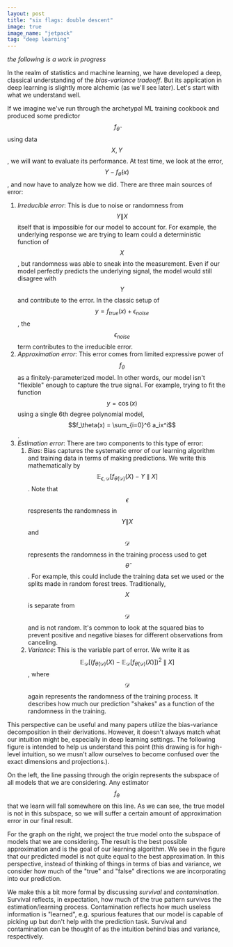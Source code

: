 ```yaml
---
layout: post
title: "six flags: double descent"
image: true
image_name: "jetpack"
tag: "deep learning"
---
```


*the following is a work in progress*

In the realm of statistics and machine learning, we have developed a deep, classical understanding of the *bias-variance tradeoff*. But its application in deep learning is slightly more alchemic (as we'll see later). Let's start with what we understand well.

If we imagine we've run through the archetypal ML training cookbook and produced some predictor $$f_{\hat{\theta}}$$ using data $$X, Y$$, we will want to evaluate its performance. At test time, we look at the error, $$Y - f_{\hat{\theta}}(x)$$, and now have to analyze how we did. There are three main sources of error:

1. *Irreducible error*: This is due to noise or randomness from $$Y\|X$$ itself that is impossible for our model to account for. For example, the underlying response we are trying to learn could a deterministic function of $$X$$, but randomness was able to sneak into the measurement. Even if our model perfectly predicts the underlying signal, the model would still disagree with $$Y$$ and contribute to the error. In the classic setup of $$y = f_{true}(x) + \epsilon_{noise}$$, the $$\epsilon_{noise}$$ term contributes to the irreducible error.
2. *Approximation error*: This error comes from limited expressive power of $$f_\theta$$ as a finitely-parameterized model. In other words, our model isn't "flexible" enough to capture the true signal. For example, trying to fit the function $$y = \cos{(x)}$$ using a single 6th degree polynomial model, $$f_\theta(x) = \sum_{i=0}^6 a_ix^i$$.
3. *Estimation error*: There are two components to this type of error:
    1. *Bias*: Bias captures the systematic error of our learning algorithm and training data in terms of making predictions. We write this mathematically by $$\mathbb{E}_{\epsilon, \mathcal{D}}[f_{\hat{\theta}(\mathcal{D})}(X) - Y \ \|\ X]$$. Note that $$\epsilon$$ respresents the randomness in $$Y\|X$$ and $$\mathcal{D}$$ represents the randomness in the training process used to get $$\hat{\theta}$$. For example, this could include the training data set we used or the splits made in random forest trees. Traditionally, $$X$$ is separate from $$\mathcal{D}$$ and is not random. It's common to look at the squared bias to prevent positive and negative biases for different observations from canceling.
    2. *Variance*: This is the variable part of error. We write it as $$\mathbb{E}_{\mathcal{D}}[(f_{\hat{\theta}(\mathcal{D})}(X) - \mathbb{E}_{\mathcal{D}}[f_{\hat{\theta}(\mathcal{D})}(X) ])^2\ \|\ X]$$, where $$\mathcal{D}$$ again represents the randomness of the training process. It describes how much our prediction "shakes" as a function of the randomness in the training.

This perspective can be useful and many papers utilize the bias-variance decomposition in their derivations. However, it doesn't always match what our intuition might be, especially in deep learning settings. The following figure is intended to help us understand this point (this drawing is for high-level intuition, so we musn't allow ourselves to become confused over the exact dimensions and projections.).

On the left, the line passing through the origin represents the subspace of all models that we are considering. Any estimator $$f_\theta$$ that we learn will fall somewhere on this line. As we can see, the true model is not in this subspace, so we will suffer a certain amount of approximation error in our final result.

For the graph on the right, we project the true model onto the subspace of models that we are considering. The result is the best possible approximation and is the goal of our learning algorithm. We see in the figure that our predicted model is not quite equal to the best approximation. In this perspective, instead of thinking of things in terms of bias and variance, we consider how much of the "true" and "false" directions we are incorporating into our prediction.

We make this a bit more formal by discussing *survival* and *contamination*. Survival reflects, in expectation, how much of the true pattern survives the estimation/learning process. Contamination reflects how much useless information is "learned", e.g. spurious features that our model is capable of picking up but don't help with the prediction task. Survival and contamination can be thought of as the intuition behind bias and variance, respectively.
